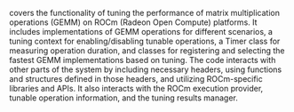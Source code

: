 covers the functionality of tuning the performance of matrix multiplication operations (GEMM) on ROCm (Radeon Open Compute) platforms. It includes implementations of GEMM operations for different scenarios, a tuning context for enabling/disabling tunable operations, a Timer class for measuring operation duration, and classes for registering and selecting the fastest GEMM implementations based on tuning. The code interacts with other parts of the system by including necessary headers, using functions and structures defined in those headers, and utilizing ROCm-specific libraries and APIs. It also interacts with the ROCm execution provider, tunable operation information, and the tuning results manager.